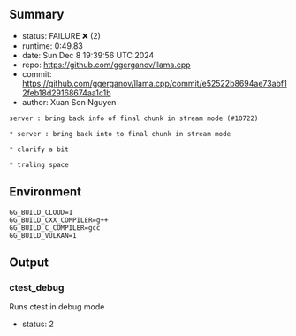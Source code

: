 ## Summary

- status:  FAILURE ❌ (2)
- runtime: 0:49.83
- date:    Sun Dec  8 19:39:56 UTC 2024
- repo:    https://github.com/ggerganov/llama.cpp
- commit:  https://github.com/ggerganov/llama.cpp/commit/e52522b8694ae73abf12feb18d29168674aa1c1b
- author:  Xuan Son Nguyen
```
server : bring back info of final chunk in stream mode (#10722)

* server : bring back into to final chunk in stream mode

* clarify a bit

* traling space
```

## Environment

```
GG_BUILD_CLOUD=1
GG_BUILD_CXX_COMPILER=g++
GG_BUILD_C_COMPILER=gcc
GG_BUILD_VULKAN=1
```

## Output

### ctest_debug

Runs ctest in debug mode
- status: 2
```

```

